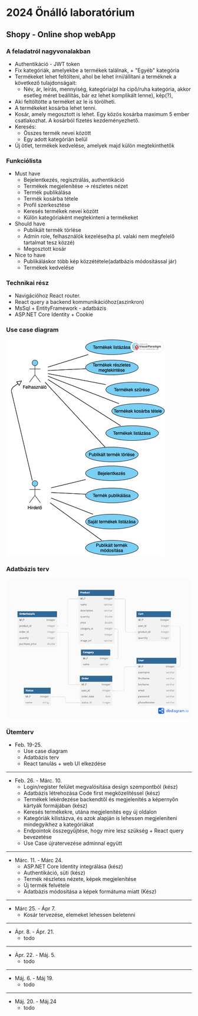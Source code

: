 # 2024 Önálló laboratórium
## Shopy - Online shop webApp
### A feladatról nagyvonalakban
- Authentikáció - JWT token
- Fix kategóriák, amelyekbe a termékek találnak, + "Egyéb" kategória
- Termékeket lehet feltölteni, ahol be lehet írni/állítani a terméknek a következő tulajdonságait:
    - Név, ár, leírás, mennyiség, kategória(pl ha cipő/ruha kategória, akkor esetleg méret beállítás, bár ez lehet komplikált lenne), kép(?), 
- Aki feltöltötte a terméket az le is törölheti.
- A termékeket kosárba lehet tenni.
- Kosár, amely megosztott is lehet. Egy közös kosárba maximum 5 ember csatlakozhat. A kosárból fizetés kezdeményezhető.
- Keresés:
    - Összes termék nevei között
    - Egy adott kategórián belül
- Új ötlet, termékek kedvelése, amelyek majd külön megtekinthetők

### Funkciólista
- Must have 
    - Bejelentkezés, regisztrálás, authentikáció
    - Termékek megjelenítése -> részletes nézet
    - Termék publikálása
    - Termék kosárba tétele
    - Profil szerkesztése
    - Keresés termékek nevei között
    - Külön kategóriaként megtekinteni a termékeket
- Should have
    - Publikált termék törlése
    - Admin role, felhasználók kezelése(ha pl. valaki nem megfelelő tartalmat tesz közzé)
    - Megosztott kosár
- Nice to have
    - Publikáláskor több kép közzététele(adatbázis módosítással jár)
    - Termékek kedvelése

### Technikai rész
- Navigációhoz React router.
- React query a backend kommunikációhoz(aszinkron)
- MsSql + EntityFramework - adatbázis
- ASP.NET Core Identity + Cookie

### Use case diagram
![](/Shopy/assets/useCasek.png)

### Adatbázis terv
![](/Shopy/assets/databasePlan.png)

### Ütemterv
- Feb. 19-25.
    - Use case diagram
    - Adatbázis terv
    - React tanulás + web UI elkezdése
<hr>

- Feb. 26. - Márc. 10.
    - Login/register felület megvalósítása design szempontból (kész)
    - Adatbázis létrehozása Code first megközelítéssel (kész)
    - Termékek lekérdezése backendtől és megjelenítés a képernyőn kártyák formájában (kész)
    - Keresés termékekre, utána megjelenítés egy új oldalon
    - Kategóriák kilistázva, és azok alapján is lehessen megjeleníteni mindegyikhez a kategóriákat
    - Endpointok összegyűjtése, hogy mire lesz szükség + React query bevezetése
    - Use Case újratervezése adminnal együtt
<hr>

- Márc. 11. - Márc  24. 
    - ASP.NET Core Identity integrálása (kész)
    - Authentikáció, süti (kész)
    - Termék részletes nézete, képek megjelenítése
    - Új termék felvétele
    - Adatbázis módosítása a képek formátuma miatt (Kész)
<hr>

- Márc 25. - Ápr 7.
    - Kosár tervezése, elemeket lehessen beletenni
<hr>

- Ápr. 8. - Ápr. 21.
    - todo
<hr>

- Ápr. 22. - Máj. 5.
    - todo
<hr>

- Máj. 6. - Máj 19. 
    - todo
<hr>

- Máj. 20. - Máj.24
    - todo
